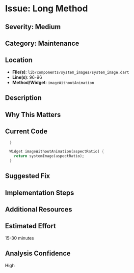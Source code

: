 # Issue: Long Method

## Severity: Medium

## Category: Maintenance

## Location
- **File(s)**: `lib/components/system_images/system_image.dart`
- **Line(s)**: 96-96
- **Method/Widget**: `imageWithoutAnimation`

## Description


## Why This Matters


## Current Code
```dart
  }

  Widget imageWithoutAnimation(aspectRatio) {
    return systemImage(aspectRatio);
  }

```

## Suggested Fix


## Implementation Steps


## Additional Resources


## Estimated Effort
15-30 minutes

## Analysis Confidence
High
